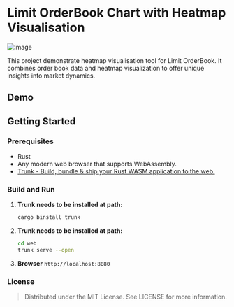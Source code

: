 # Limit OrderBook Chart with Heatmap Visualisation

![image](https://github.com/cyanly/lbplot-rs/assets/5181446/aff4d38d-5fe3-4647-9b6e-9293e278be35)


This project demonstrate heatmap visualisation tool for Limit OrderBook. It combines order book data and heatmap visualization to offer unique insights into market dynamics.

## Demo


## Getting Started

### Prerequisites

- Rust
- Any modern web browser that supports WebAssembly.
- [Trunk - Build, bundle & ship your Rust WASM application to the web.](https://github.com/trunk-rs/trunk)

### Build and Run

1. **Trunk needs to be installed at path:**

   ```bash
   cargo binstall trunk
   ```

2. **Trunk needs to be installed at path:**
   ```bash
   cd web
   trunk serve --open
   ```

3. **Browser** `http://localhost:8080`

### License
> Distributed under the MIT License. See LICENSE for more information.
